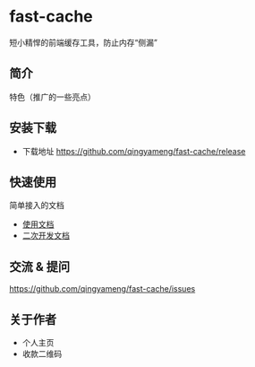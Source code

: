 # fast-cache

短小精悍的前端缓存工具，防止内存“侧漏”

## 简介

特色（推广的一些亮点）

## 安装下载

- 下载地址 https://github.com/qingyameng/fast-cache/release

## 快速使用

简单接入的文档

- [使用文档](./doc/use/README.md)
- [二次开发文档](./doc/dev/README.md)

## 交流 & 提问

https://github.com/qingyameng/fast-cache/issues

## 关于作者

- 个人主页
- 收款二维码
